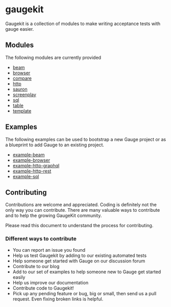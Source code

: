 # gaugekit

Gaugekit is a collection of modules to make writing acceptance tests with gauge easier.

## Modules
The following modules are currently provided

- [beam](./beam)
- [browser](./browser)
- [compare](./compare)
- [http](./http)
- [sauron](./sauron)
- [screenplay](./screenplay)
- [sql](./sql)
- [table](./table)
- [template](./template)

## Examples
The following examples can be used to bootstrap a new Gauge project or as a blueprint to add Gauge to an existing project.

- [example-beam](./example/example-beam)
- [example-browser](./example/example-browser)
- [example-http-graphql](./example/example-http-graphql)
- [example-http-rest](./example/example-http-rest)
- [example-sql](./example/example-sql)

## Contributing

Contributions are welcome and appreciated. Coding is definitely not the only way you can contribute. 
There are many valuable ways to contribute and to help the growing GaugeKit community.

Please read this document to understand the process for contributing.

### Different ways to contribute

* You can report an issue you found
* Help us test Gaugekit by adding to our existing automated tests
* Help someone get started with Gauge on our discussion forum
* Contribute to our blog
* Add to our set of examples to help someone new to Gauge get started easily
* Help us improve our documentation
* Contribute code to Gaugekit!
* Pick up any pending feature or bug, big or small, then send us a pull request. Even fixing broken links is helpful.
